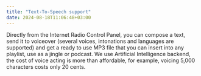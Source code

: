 ```yaml
---
title: "Text-To-Speech support"
date: 2024-08-18T11:06:48+03:00
---
```


Directly from the Internet Radio Control Panel, you can compose a text, send it to voiceover (several voices, intonations and languages are supported) and get a ready to use MP3 file that you can insert into any playlist, use as a jingle or podcast. We use Artificial Intelligence backend, the cost of voice acting is more than affordable, for example, voicing 5,000 characters costs only 20 cents.